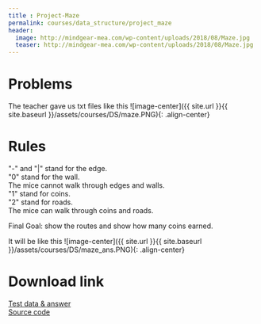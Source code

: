 ```yaml
---
title : Project-Maze
permalink: courses/data_structure/project_maze
header:
  image: http://mindgear-mea.com/wp-content/uploads/2018/08/Maze.jpg
  teaser: http://mindgear-mea.com/wp-content/uploads/2018/08/Maze.jpg
---
```


Problems
===

The teacher gave us txt files like this
![image-center]({{ site.url }}{{ site.baseurl }}/assets/courses/DS/maze.PNG){: .align-center} 

Rules
===

"-" and "|" stand for the edge. <br>
"0" stand for the wall. <br>
The mice cannot walk through edges and walls.<br>
"1" stand for coins.<br>
"2" stand for roads.<br>
The mice can walk through coins and roads.

Final Goal: show the routes and show how many coins earned.

It will be like this
![image-center]({{ site.url }}{{ site.baseurl }}/assets/courses/DS/maze_ans.PNG){: .align-center} 

Download link
===

[Test data & answer](/assets/courses/DS/test-maze.rar) <br>
[Source code](/assets/courses/DS/maze.rar)

